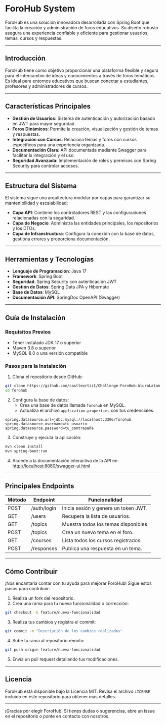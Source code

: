 # ForoHub System

ForoHub es una solución innovadora desarrollada con Spring Boot que facilita la creación y administración de foros educativos. Su diseño robusto asegura una experiencia confiable y eficiente para gestionar usuarios, temas, cursos y respuestas.

---

## **Introducción**
ForoHub tiene como objetivo proporcionar una plataforma flexible y segura para el intercambio de ideas y conocimientos a través de foros temáticos. Es ideal para entornos educativos que buscan conectar a estudiantes, profesores y administradores de cursos.

---

## **Características Principales**
- **Gestión de Usuarios**: Sistema de autenticación y autorización basado en JWT para mayor seguridad.
- **Foros Dinámicos**: Permite la creación, visualización y gestión de temas y respuestas.
- **Integración con Cursos**: Relaciona temas y foros con cursos específicos para una experiencia organizada.
- **Documentación Clara**: API documentada mediante Swagger para facilitar la integración y el uso.
- **Seguridad Avanzada**: Implementación de roles y permisos con Spring Security para controlar accesos.

---

## **Estructura del Sistema**
El sistema sigue una arquitectura modular por capas para garantizar su mantenibilidad y escalabilidad:
- **Capa API**: Contiene los controladores REST y las configuraciones relacionadas con la seguridad.
- **Capa de Negocio**: Administra las entidades principales, los repositorios y los DTOs.
- **Capa de Infraestructura**: Configura la conexión con la base de datos, gestiona errores y proporciona documentación.

---

## **Herramientas y Tecnologías**
- **Lenguaje de Programación**: Java 17
- **Framework**: Spring Boot
- **Seguridad**: Spring Security con autenticación JWT
- **Gestión de Datos**: Spring Data JPA y Hibernate
- **Base de Datos**: MySQL
- **Documentación API**: SpringDoc OpenAPI (Swagger)

---

## **Guía de Instalación**

### **Requisitos Previos**
- Tener instalado JDK 17 o superior
- Maven 3.8 o superior
- MySQL 8.0 o una versión compatible

### **Pasos para la Instalación**
1. Clona el repositorio desde GitHub:

```bash
git clone https://github.com/castleortiz1/Challenge-ForoHub-AluraLatam
cd forohub
```

2. Configura la base de datos:
   - Crea una base de datos llamada `forohub` en MySQL.
   - Actualiza el archivo `application.properties` con tus credenciales:

```properties
spring.datasource.url=jdbc:mysql://localhost:3306/forohub
spring.datasource.username=tu_usuario
spring.datasource.password=tu_contraseña
```

3. Construye y ejecuta la aplicación:

```bash
mvn clean install
mvn spring-boot:run
```

4. Accede a la documentación interactiva de la API en:
[http://localhost:8080/swagger-ui.html](http://localhost:8080/swagger-ui.html)

---

## **Principales Endpoints**

| Método | Endpoint                  | Funcionalidad                          |
|--------|---------------------------|----------------------------------------|
| POST   | /auth/login               | Inicia sesión y genera un token JWT.   |
| GET    | /users                    | Recupera la lista de usuarios.         |
| GET    | /topics                   | Muestra todos los temas disponibles.   |
| POST   | /topics                   | Crea un nuevo tema en el foro.         |
| GET    | /courses                  | Lista todos los cursos registrados.    |
| POST   | /responses                | Publica una respuesta en un tema.      |

---

## **Cómo Contribuir**
¡Nos encantaría contar con tu ayuda para mejorar ForoHub! Sigue estos pasos para contribuir:
1. Realiza un fork del repositorio.
2. Crea una rama para tu nueva funcionalidad o corrección:

```bash
git checkout -b feature/nueva-funcionalidad
```

3. Realiza tus cambios y registra el commit:

```bash
git commit -m "Descripción de los cambios realizados"
```

4. Sube tu rama al repositorio remoto:

```bash
git push origin feature/nueva-funcionalidad
```

5. Envía un pull request detallando tus modificaciones.

---

## **Licencia**
ForoHub está disponible bajo la Licencia MIT. Revisa el archivo `LICENSE` incluido en este repositorio para obtener más detalles.

---

¡Gracias por elegir ForoHub! Si tienes dudas o sugerencias, abre un issue en el repositorio o ponte en contacto con nosotros.
